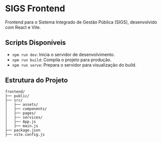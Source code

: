 # SIGS Frontend

Frontend para o Sistema Integrado de Gestão Pública (SIGS), desenvolvido com React e Vite.

## Scripts Disponíveis

- `npm run dev`: Inicia o servidor de desenvolvimento.
- `npm run build`: Compila o projeto para produção.
- `npm run serve`: Prepara o servidor para visualização do build.

## Estrutura do Projeto

```plaintext
frontend/
├── public/
├── src/
│   ├── assets/
│   ├── components/
│   ├── pages/
│   ├── services/
│   ├── App.js
│   ├── main.js
├── package.json
├── vite.config.js
